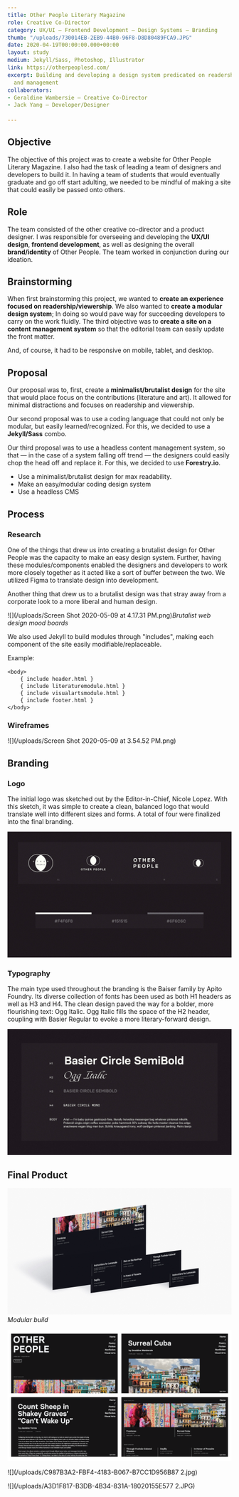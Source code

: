 ```yaml
---
title: Other People Literary Magazine
role: Creative Co-Director
category: UX/UI — Frontend Development — Design Systems — Branding
thumb: "/uploads/730014EB-2EB9-44B0-96F8-D8D80489FCA9.JPG"
date: 2020-04-19T00:00:00.000+00:00
layout: study
medium: Jekyll/Sass, Photoshop, Illustrator
link: https://otherpeoplesd.com/
excerpt: Building and developing a design system predicated on readership, modularity,
  and management
collaborators:
- Geraldine Wambersie — Creative Co-Director
- Jack Yang — Developer/Designer

---
```

## Objective

The objective of this project was to create a website for Other People Literary Magazine. I also had the task of leading a team of designers and developers to build it. In having a team of students that would eventually graduate and go off start adulting, we needed to be mindful of making a site that could easily be passed onto others.

## Role

The team consisted of the other creative co-director and a product designer.  I was responsible for overseeing and developing the **UX/UI design**, **frontend development**, as well as designing the overall **brand/identity** of Other People. The team worked in conjunction during our ideation.

## Brainstorming

When first brainstorming this project, we wanted to **create an experience focused on readership/viewership**. We also wanted to **create a modular design system**; In doing so would pave way for succeeding developers to carry on the work fluidly. The third objective was to **create a site on a content management system** so that the editorial team can easily update the front matter.

And, of course, it had to be responsive on mobile, tablet, and desktop.

## Proposal

Our proposal was to, first, create a **minimalist/brutalist design** for the site that would place focus on the contributions (literature and art). It allowed for minimal distractions and focuses on readership and viewership.

Our second proposal was to use a coding language that could not only be modular, but easily learned/recognized. For this, we decided to use a **Jekyll/Sass** combo.

Our third proposal was to use a headless content management system, so that — in the case of a system falling off trend — the designers could easily chop the head off and replace it. For this, we decided to use **Forestry.io**.

* Use a minimalist/brutalist design for max readability.
* Make an easy/modular coding design system
* Use a headless CMS

## Process

### Research

One of the things that drew us into creating a brutalist design for Other People was the capacity to make an easy design system. Further, having these modules/components enabled the designers and developers to work more closely together as it acted like a sort of buffer between the two. We utilized Figma to translate design into development.

Another thing that drew us to a brutalist design was that stray away from a corporate look to a more liberal and human design.

![](/uploads/Screen Shot 2020-05-09 at 4.17.31 PM.png)_Brutalist web design mood boards_

We also used Jekyll to build modules through "includes", making each component of the site easily modifiable/replaceable.

Example:

    <body>
    	{ include header.html }
    	{ include literaturemodule.html }
    	{ include visualartsmodule.html }
    	{ include footer.html }
    </body>

### Wireframes

![](/uploads/Screen Shot 2020-05-09 at 3.54.52 PM.png)

## Branding

### Logo

The initial logo was sketched out by the Editor-in-Chief, Nicole Lopez. With this sketch, it was simple to create a clean, balanced logo that would translate well into different sizes and forms. A total of four were finalized into the final branding.

![](/uploads/56E20A87-FC33-4B52-9B77-0669479E46D3.JPG)

### Typography

The main type used throughout the branding is the Baiser family by Apito Foundry. Its diverse collection of fonts has been used as both H1 headers as well as H3 and H4. The clean design paved the way for a bolder, more flourishing text: Ogg Italic. Ogg Italic fills the space of the H2 header, coupling with Basier Regular to evoke a more literary-forward design.

![](/uploads/015BD80F-A81F-4928-AB9C-19369B0E2D6F.JPG)

## Final Product

![](/uploads/4D3B4888-3605-4C02-A66A-5ADEB1A42142.JPG)_Modular build_

![](/uploads/OtherPeopleDarkMode.png)

![](/uploads/C987B3A2-FBF4-4183-B067-B7CC1D956B87 2.jpg)

![](/uploads/A3D1F817-B3DB-4B34-831A-18020155E577 2.JPG)